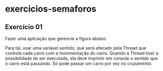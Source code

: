 # exercicios-semaforos

## Exercício 01

Fazer uma aplicação que gerencie a figura abaixo:

Para tal, usar uma variável sentido, que será alterado pela Thread que controla cada carro com a movimentação do carro. Quando a Thread tiver a possibilidade de ser executada, ela deve imprimir em console o sentido que o carro está passando. Só pode passar um carro por vez no cruzamento.



